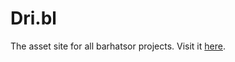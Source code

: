 # Dri.bl
The asset site for all barhatsor projects. Visit it [here](https://barhatsor.github.io/var).

